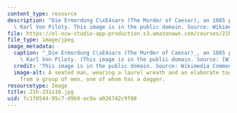 ```yaml
---
content_type: resource
description: "Die Ermordung C\xE4sars (The Murder of Caesar), an 1865 painting by\
  \ Karl Von Piloty. This image is in the public domain. Source: Wikimedia Commons."
file: https://ol-ocw-studio-app-production.s3.amazonaws.com/courses/21h-331-julius-caesar-and-the-fall-of-the-roman-republic-spring-2016/fc1f054495c7d9b9ac9aa026742c9f88_21h-331s16.jpg
file_type: image/jpeg
image_metadata:
  caption: "_Die Ermordung C\xE4sars (The Murder of Caesar)_, an 1865 painting by\
    \ Karl Von Piloty. (This image is in the public domain. Source: [Wikimedia Commons](https://commons.wikimedia.org/wiki/File:Karl_Theodor_von_Piloty_Murder_of_Caesar_1865.jpg).)"
  credit: 'This image is in the public domain. Source: Wikimedia Commons.'
  image-alt: A seated man, wearing a laurel wreath and an elaborate toga, recoils
    from a group of men, one of whom has a dagger.
resourcetype: Image
title: 21h-331s16.jpg
uid: fc1f0544-95c7-d9b9-ac9a-a026742c9f88
---
```

